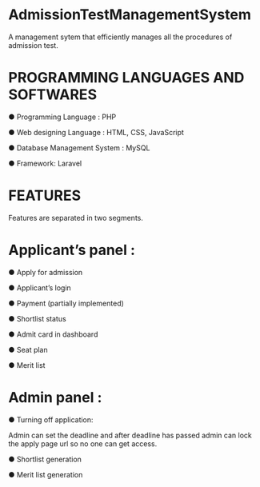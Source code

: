 # AdmissionTestManagementSystem
A management sytem that efficiently manages all the procedures of admission test.


# PROGRAMMING LANGUAGES AND SOFTWARES

● Programming Language : PHP

● Web designing Language : HTML, CSS, JavaScript

● Database Management System : MySQL

● Framework: Laravel

# FEATURES
Features are separated in two segments.

# Applicant’s panel :
 
● Apply for admission

● Applicant’s login

● Payment (partially implemented)

● Shortlist status

● Admit card in dashboard

● Seat plan

● Merit list

# Admin panel :

● Turning off application:

Admin can set the deadline and after deadline has passed admin can lock the apply page url so no one can get access.

● Shortlist generation

● Merit list generation

